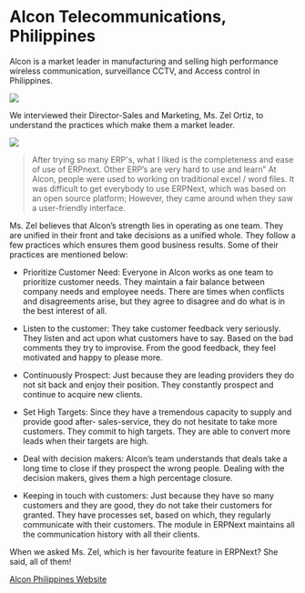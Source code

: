 # Alcon Telecommunications, Philippines

Alcon is a market leader in manufacturing and selling high performance
wireless communication, surveillance CCTV, and Access control in Philippines.

![](assets/frappe_io/images/stories/alcon-logo.png)

We interviewed their Director-Sales and Marketing, Ms. Zel Ortiz, to
understand the practices which make them a market leader.

![](assets/frappe_io/images/stories/zel-ortiz.png)

> After trying so many ERP's, what I liked is the completeness and ease of use of ERPnext. Other ERP’s are very hard to use and learn” At Alcon, people were used to working on traditional excel / word files. It was difficult to get everybody to use ERPNext, which was based on an open source platform; However, they came around when they saw a user-friendly interface.

Ms. Zel believes that Alcon’s strength lies in operating as one team. They are
unified in their front and take decisions as a unified whole. They follow a
few practices which ensures them good business results. Some of their
practices are mentioned below:

  * Prioritize Customer Need: Everyone in Alcon works as one team to prioritize customer needs. They maintain a fair balance between company needs and employee needs. There are times when conflicts and disagreements arise, but they agree to disagree and do what is in the best interest of all.

  * Listen to the customer: They take customer feedback very seriously. They listen and act upon what customers have to say. Based on the bad comments they try to improvise. From the good feedback, they feel motivated and happy to please more.

  * Continuously Prospect: Just because they are leading providers they do not sit back and enjoy their position. They constantly prospect and continue to acquire new clients.

  * Set High Targets: Since they have a tremendous capacity to supply and provide good after- sales-service, they do not hesitate to take more customers. They commit to high targets. They are able to convert more leads when their targets are high.

  * Deal with decision makers: Alcon’s team understands that deals take a long time to close if they prospect the wrong people. Dealing with the decision makers, gives them a high percentage closure.

  * Keeping in touch with customers: Just because they have so many customers and they are good, they do not take their customers for granted. They have processes set, based on which, they regularly communicate with their customers. The module in ERPNext maintains all the communication history with all their clients.

When we asked Ms. Zel, which is her favourite feature in ERPNext? She said,
all of them!

[Alcon Philippines Website](http://www.alconphils.com/)

